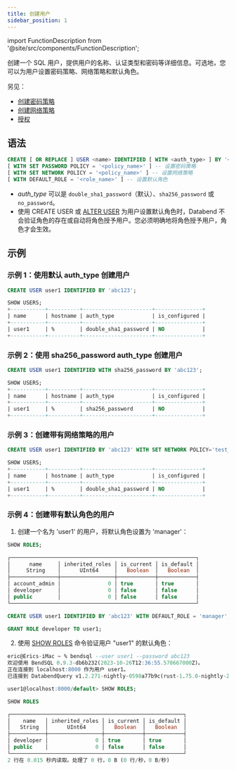 ```yaml
---
title: 创建用户
sidebar_position: 1
---
```


import FunctionDescription from '@site/src/components/FunctionDescription';

<FunctionDescription description="引入或更新版本：v1.2.339"/>

创建一个 SQL 用户，提供用户的名称、认证类型和密码等详细信息。可选地，您可以为用户设置密码策略、网络策略和默认角色。

另见：

- [创建密码策略](../12-password-policy/create-password-policy.md)
- [创建网络策略](../12-network-policy/ddl-create-policy.md)
- [授权](10-grant.md)

## 语法

```sql
CREATE [ OR REPLACE ] USER <name> IDENTIFIED [ WITH <auth_type> ] BY '<password>'
[ WITH SET PASSWORD POLICY = '<policy_name>' ] -- 设置密码策略
[ WITH SET NETWORK POLICY = '<policy_name>' ] -- 设置网络策略
[ WITH DEFAULT_ROLE = '<role_name>' ] -- 设置默认角色
```

- _auth_type_ 可以是 `double_sha1_password`（默认）、`sha256_password` 或 `no_password`。
- 使用 CREATE USER 或 [ALTER USER](03-user-alter-user.md) 为用户设置默认角色时，Databend 不会验证角色的存在或自动将角色授予用户。您必须明确地将角色授予用户，角色才会生效。

## 示例

### 示例 1：使用默认 auth_type 创建用户

```sql
CREATE USER user1 IDENTIFIED BY 'abc123';

SHOW USERS;
+-----------+----------+----------------------+---------------+
| name      | hostname | auth_type            | is_configured |
+-----------+----------+----------------------+---------------+
| user1     | %        | double_sha1_password | NO            |
+-----------+----------+----------------------+---------------+
```

### 示例 2：使用 sha256_password auth_type 创建用户

```sql
CREATE USER user1 IDENTIFIED WITH sha256_password BY 'abc123';

SHOW USERS;
+-----------+----------+----------------------+---------------+
| name      | hostname | auth_type            | is_configured |
+-----------+----------+----------------------+---------------+
| user1     | %        | sha256_password      | NO            |
+-----------+----------+----------------------+---------------+
```

### 示例 3：创建带有网络策略的用户

```sql
CREATE USER user1 IDENTIFIED BY 'abc123' WITH SET NETWORK POLICY='test_policy';

SHOW USERS;
+-----------+----------+----------------------+---------------+
| name      | hostname | auth_type            | is_configured |
+-----------+----------+----------------------+---------------+
| user1     | %        | double_sha1_password | NO            |
+-----------+----------+----------------------+---------------+
```

### 示例 4：创建带有默认角色的用户

1. 创建一个名为 'user1' 的用户，将默认角色设置为 'manager'：

```sql title='以用户 "root" 连接：'
SHOW ROLES;

┌───────────────────────────────────────────────────────────┐
│      name     │ inherited_roles │ is_current │ is_default │
│     String    │      UInt64     │   Boolean  │   Boolean  │
├───────────────┼─────────────────┼────────────┼────────────┤
│ account_admin │               0 │ true       │ true       │
│ developer     │               0 │ false      │ false      │
│ public        │               0 │ false      │ false      │
└───────────────────────────────────────────────────────────┘

CREATE USER user1 IDENTIFIED BY 'abc123' WITH DEFAULT_ROLE = 'manager';

GRANT ROLE developer TO user1;
```

2. 使用 [SHOW ROLES](04-user-show-roles.md) 命令验证用户 "user1" 的默认角色：

```sql title='以用户 "user1" 连接：'
eric@Erics-iMac ~ % bendsql --user user1 --password abc123
欢迎使用 BendSQL 0.9.3-db6b232(2023-10-26T12:36:55.578667000Z)。
正在连接到 localhost:8000 作为用户 user1。
已连接到 DatabendQuery v1.2.271-nightly-0598a77b9c(rust-1.75.0-nightly-2023-12-26T11:29:04.266265000Z)

user1@localhost:8000/default> SHOW ROLES;

SHOW ROLES

┌───────────────────────────────────────────────────────┐
│    name   │ inherited_roles │ is_current │ is_default │
│   String  │      UInt64     │   Boolean  │   Boolean  │
├───────────┼─────────────────┼────────────┼────────────┤
│ developer │               0 │ true       │ true       │
│ public    │               0 │ false      │ false      │
└───────────────────────────────────────────────────────┘
2 行在 0.015 秒内读取。处理了 0 行，0 B (0 行/秒，0 B/秒)
```

